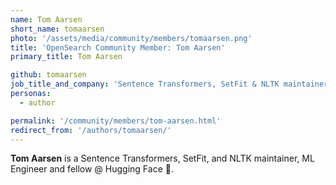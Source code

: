 ```yaml
---
name: Tom Aarsen
short_name: tomaarsen
photo: '/assets/media/community/members/tomaarsen.png'
title: 'OpenSearch Community Member: Tom Aarsen'
primary_title: Tom Aarsen

github: tomaarsen
job_title_and_company: 'Sentence Transformers, SetFit & NLTK maintainer, ML Engineer & Fellow @ 🤗Hugging Face'
personas:
  - author

permalink: '/community/members/tom-aarsen.html'
redirect_from: '/authors/tomaarsen/'
---
```


**Tom Aarsen** is a Sentence Transformers, SetFit, and NLTK maintainer, ML Engineer and fellow @ Hugging Face 🤗.